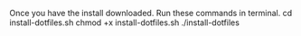 Once you have the install downloaded.
Run these commands in terminal.
cd install-dotfiles.sh
chmod +x install-dotfiles.sh
./install-dotfiles
